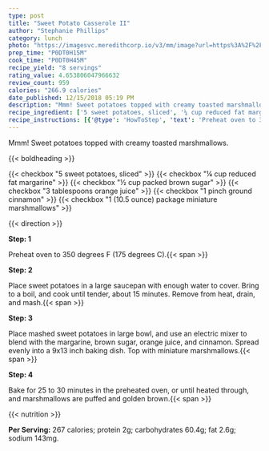 ```yaml
---
type: post
title: "Sweet Potato Casserole II"
author: "Stephanie Phillips"
category: lunch
photo: "https://imagesvc.meredithcorp.io/v3/mm/image?url=https%3A%2F%2Fimages.media-allrecipes.com%2Fuserphotos%2F4587624.jpg"
prep_time: "P0DT0H15M"
cook_time: "P0DT0H45M"
recipe_yield: "8 servings"
rating_value: 4.653806047966632
review_count: 959
calories: "266.9 calories"
date_published: 12/15/2018 05:19 PM
description: "Mmm! Sweet potatoes topped with creamy toasted marshmallows."
recipe_ingredient: ['5 sweet potatoes, sliced', '¼ cup reduced fat margarine', '½ cup packed brown sugar', '3 tablespoons orange juice', '1 pinch ground cinnamon', '1 (10.5 ounce) package miniature marshmallows']
recipe_instructions: [{'@type': 'HowToStep', 'text': 'Preheat oven to 350 degrees F (175 degrees C).\n'}, {'@type': 'HowToStep', 'text': 'Place sweet potatoes in a large saucepan with enough water to cover. Bring to a boil, and cook until tender, about 15 minutes. Remove from heat, drain, and mash.\n'}, {'@type': 'HowToStep', 'text': 'Place mashed sweet potatoes in large bowl, and use an electric mixer to blend with the margarine, brown sugar, orange juice, and cinnamon. Spread evenly into a 9x13 inch baking dish. Top with miniature marshmallows.\n'}, {'@type': 'HowToStep', 'text': 'Bake for 25 to 30 minutes in the preheated oven, or until heated through, and marshmallows are puffed and golden brown.\n'}]
---
```


Mmm! Sweet potatoes topped with creamy toasted marshmallows. 

{{< boldheading >}}

{{< checkbox "5  sweet potatoes, sliced" >}}
{{< checkbox "¼ cup reduced fat margarine" >}}
{{< checkbox "½ cup packed brown sugar" >}}
{{< checkbox "3 tablespoons orange juice" >}}
{{< checkbox "1 pinch ground cinnamon" >}}
{{< checkbox "1 (10.5 ounce) package miniature marshmallows" >}}


{{< direction >}}

**Step: 1**

Preheat oven to 350 degrees F (175 degrees C).{{< span >}}

**Step: 2**

Place sweet potatoes in a large saucepan with enough water to cover. Bring to a boil, and cook until tender, about 15 minutes. Remove from heat, drain, and mash.{{< span >}}

**Step: 3**

Place mashed sweet potatoes in large bowl, and use an electric mixer to blend with the margarine, brown sugar, orange juice, and cinnamon. Spread evenly into a 9x13 inch baking dish. Top with miniature marshmallows.{{< span >}}

**Step: 4**

Bake for 25 to 30 minutes in the preheated oven, or until heated through, and marshmallows are puffed and golden brown.{{< span >}}

{{< nutrition >}}

**Per Serving:** 267 calories; protein 2g; carbohydrates 60.4g; fat 2.6g; sodium 143mg.